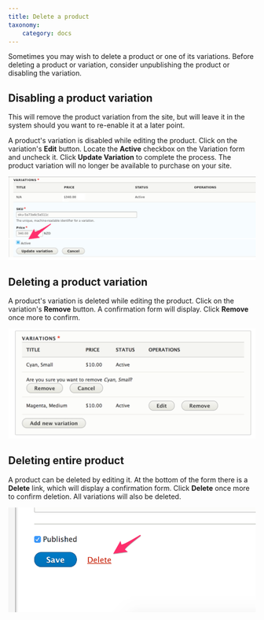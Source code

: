 ```yaml
---
title: Delete a product
taxonomy:
    category: docs
---
```


Sometimes you may wish to delete a product or one of its variations. Before deleting a product or variation, consider unpublishing the product or disabling the variation.

## Disabling a product variation

This will remove the product variation from the site, but will leave it in the system should you want to re-enable it at a later point.
 
A product's variation is disabled while editing the product. Click on the variation's **Edit** button. Locate the **Active** checkbox on the Variation form and uncheck it. Click **Update Variation** to complete the process. The product variation will no longer be available to purchase on your site.

![Disable](images/disable-variation.png)

## Deleting a product variation

A product's variation is deleted while editing the product. Click on the variation's **Remove** button. A confirmation form will display. Click **Remove** once more to confirm.

![Remove](images/delete-variation.png)

## Deleting entire product

A product can be deleted by editing it. At the bottom of the form there is a **Delete** link, which will display a confirmation form. Click **Delete** once more to confirm deletion. All variations will also be deleted.

![Delete](images/delete-product-product.png)